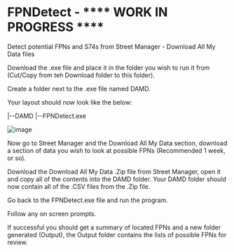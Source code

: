 # FPNDetect - **** WORK IN PROGRESS ****
Detect potential FPNs and S74s from Street Manager - Download All My Data files


Download the .exe file and place it in the folder you wish to run it from (Cut/Copy from teh Download folder to this folder).

Create a folder next to the .exe file named DAMD.

Your layout should now look like the below:

|--DAMD
|--FPNDetect.exe

![image](https://github.com/user-attachments/assets/91f05c3a-8903-4321-aa4e-c5093d816450)


Now go to Street Manager and the Download All My Data section, download a section of data you wish to look at possible FPNs (Recommended 1 week, or so).

Download the Download All My Data .Zip file from Street Manager, open it and copy all of the contents into the DAMD folder.  Your DAMD folder should now contain all of the .CSV files from the .Zip file.

Go back to the FPNDetect.exe file and run the program.

Follow any on screen prompts.


If successful you should get a summary of located FPNs and a new folder generated (Output), the Output folder contains the lists of possible FPNs for review.
